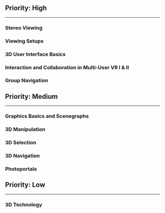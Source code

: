 ## Priority: High
___
### Stereo Viewing  

### Viewing Setups  

### 3D User Interface Basics  

### Interaction and Collaboration in Multi-User VR I & II  

### Group Navigation  

## Priority: Medium  
___
### Graphics Basics and Scenegraphs

### 3D Manipulation  

### 3D Selection  

### 3D Navigation  

### Photoportals  

## Priority: Low  
___
### 3D Technology  